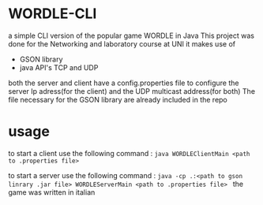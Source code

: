 # WORDLE-CLI
a simple CLI version of the popular game WORDLE in Java
This project was done for the Networking and laboratory course at UNI
it makes use of
- GSON library
- java API's TCP and UDP

both the server and client have a config.properties file to configure the server Ip adress(for the client) and the UDP multicast address(for both)
The file necessary for the GSON library are already included in the repo
# usage
to start a client use the following command :  `java WORDLEClientMain <path to .properties file>`

to start a server use the following command :  `java -cp .:<path to gson linrary .jar file> WORDLEServerMain <path to .properties file> `
the game was written in italian
